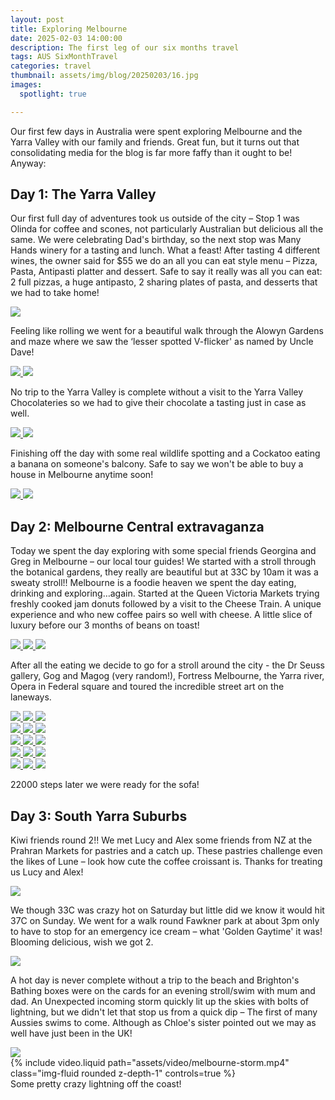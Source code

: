 ```yaml
---
layout: post
title: Exploring Melbourne
date: 2025-02-03 14:00:00
description: The first leg of our six months travel
tags: AUS SixMonthTravel
categories: travel
thumbnail: assets/img/blog/20250203/16.jpg
images:
  spotlight: true

---
```


Our first few days in Australia were spent exploring Melbourne and the Yarra Valley with our family and friends. Great fun, but it turns out that consolidating media for the blog is far more faffy than it ought to be! Anyway:

## Day 1: The Yarra Valley

Our first full day of adventures took us outside of the city – Stop 1 was Olinda for coffee and scones, not particularly Australian but delicious all the same. We were celebrating Dad's birthday, so the next stop was Many Hands winery for a tasting and lunch. What a feast! After tasting 4 different wines, the owner said for $55 we do an all you can eat style menu – Pizza, Pasta, Antipasti platter and dessert. Safe to say it really was all you can eat: 2 full pizzas, a huge antipasto, 2 sharing plates of pasta, and desserts that we had to take home! 

<a class="spotlight" href="/assets/img/blog/20250203/1.jpg">
        <img src="/assets/img/blog/20250203/s/1.jpg"/>
</a>

Feeling like rolling we went for a beautiful walk through the Alowyn Gardens and maze where we saw the ‘lesser spotted V-flicker' as named by Uncle Dave!

<!-- Group 1 -->
<div class="spotlight-group">
    <a class="spotlight" href="/assets/img/blog/20250203/2.jpg">
        <img src="/assets/img/blog/20250203/s/2.jpg" />
    </a>
    <a class="spotlight" href="/assets/img/blog/20250203/3.jpg">
        <img src="/assets/img/blog/20250203/s/3.jpg" />
    </a>
</div>


No trip to the Yarra Valley is complete without a visit to the Yarra Valley Chocolateries so we had to give their chocolate a tasting just in case as well.

<!-- Group 1 -->
<div class="spotlight-group">
    <a class="spotlight" href="/assets/img/blog/20250203/4.jpg">
        <img src="/assets/img/blog/20250203/s/4.jpg" />
    </a>
    <a class="spotlight" href="/assets/img/blog/20250203/5.jpg">
        <img src="/assets/img/blog/20250203/s/5.jpg" />
    </a>
</div>

Finishing off the day with some real wildlife spotting and a Cockatoo eating a banana on someone's balcony. Safe to say we won't be able to buy a house in Melbourne anytime soon!

<!-- Group 1 -->
<div class="spotlight-group">
    <a class="spotlight" href="/assets/img/blog/20250203/6a.jpg">
        <img src="/assets/img/blog/20250203/s/6a.jpg" />
    </a>
    <a class="spotlight" href="/assets/img/blog/20250203/6.jpg">
        <img src="/assets/img/blog/20250203/s/6.jpg" />
    </a>
</div>

## Day 2: Melbourne Central extravaganza

Today we spent the day exploring with some special friends Georgina and Greg in Melbourne – our local tour guides! We started with a stroll through the botanical gardens, they really are beautiful but at 33C by 10am it was a sweaty stroll!! Melbourne is a foodie heaven we spent the day eating, drinking and exploring…again. Started at the Queen Victoria Markets trying freshly cooked jam donuts followed by a visit to the Cheese Train. A unique experience and who new coffee pairs so well with cheese. A little slice of luxury before our 3 months of beans on toast!

<!-- Group 1 -->
<div class="spotlight-group">
    <a class="spotlight" href="/assets/img/blog/20250203/7.jpg">
        <img src="/assets/img/blog/20250203/s/7.jpg" />
    </a>
    <a class="spotlight" href="/assets/img/blog/20250203/8.jpg">
        <img src="/assets/img/blog/20250203/s/8.jpg" />
    </a>
    <a class="spotlight" href="/assets/img/blog/20250203/9.jpg">
        <img src="/assets/img/blog/20250203/s/9.jpg" />
    </a>
</div>

After all the eating we decide to go for a stroll around the city - the Dr Seuss gallery, Gog and Magog (very random!), Fortress Melbourne, the Yarra river, Opera in Federal square and toured the incredible street art on the laneways.

<!-- Group 1 -->
<div class="spotlight-group">
    <a class="spotlight" href="/assets/img/blog/20250203/10.jpg">
        <img src="/assets/img/blog/20250203/s/10.jpg" />
    </a>
    <a class="spotlight" href="/assets/img/blog/20250203/11.jpg">
        <img src="/assets/img/blog/20250203/s/11.jpg" />
    </a>
    <a class="spotlight" href="/assets/img/blog/20250203/12.jpg">
        <img src="/assets/img/blog/20250203/s/12.jpg" />
    </a>
</div>
<!-- Group 2 -->
<div class="spotlight-group">
    <a class="spotlight" href="/assets/img/blog/20250203/13.jpg">
        <img src="/assets/img/blog/20250203/s/13.jpg" />
    </a>
    <a class="spotlight" href="/assets/img/blog/20250203/14.jpg">
        <img src="/assets/img/blog/20250203/s/14.jpg" />
    </a>
    <a class="spotlight" href="/assets/img/blog/20250203/15.jpg">
        <img src="/assets/img/blog/20250203/s/15.jpg" />
    </a>
</div>
<!-- Group 3 -->
<div class="spotlight-group">
    <a class="spotlight" href="/assets/img/blog/20250203/16.jpg">
        <img src="/assets/img/blog/20250203/s/16.jpg" />
    </a>
    <a class="spotlight" href="/assets/img/blog/20250203/17.jpg">
        <img src="/assets/img/blog/20250203/s/17.jpg" />
    </a>
    <a class="spotlight" href="/assets/img/blog/20250203/18.jpg">
        <img src="/assets/img/blog/20250203/s/18.jpg" />
    </a>
</div>
<!-- Group 4 -->
<div class="spotlight-group">
    <a class="spotlight" href="/assets/img/blog/20250203/19.jpg">
        <img src="/assets/img/blog/20250203/s/19.jpg" />
    </a>
    <a class="spotlight" href="/assets/img/blog/20250203/20.jpg">
        <img src="/assets/img/blog/20250203/s/20.jpg" />
    </a>
    <a class="spotlight" href="/assets/img/blog/20250203/21.jpg">
        <img src="/assets/img/blog/20250203/s/21.jpg" />
    </a>
<!-- Group 5 -->
<div class="spotlight-group">
    <a class="spotlight" href="/assets/img/blog/20250203/22.jpg">
        <img src="/assets/img/blog/20250203/s/22.jpg" />
    </a>
    <a class="spotlight" href="/assets/img/blog/20250203/23.jpg">
        <img src="/assets/img/blog/20250203/s/23.jpg" />
    </a>
    <a class="spotlight" href="/assets/img/blog/20250203/24.jpg">
        <img src="/assets/img/blog/20250203/s/24.jpg" />
    </a>

22000 steps later we were ready for the sofa! 

## Day 3: South Yarra Suburbs

Kiwi friends round 2!! We met Lucy and Alex some friends from NZ at the Prahran Markets for pastries and a catch up. These pastries challenge even the likes of Lune – look how cute the coffee croissant is. Thanks for treating us Lucy and Alex!

<a class="spotlight" href="/assets/img/blog/20250203/25.jpg">
        <img src="/assets/img/blog/20250203/s/25.jpg"/>
</a>

We though 33C was crazy hot on Saturday but little did we know it would hit 37C on Sunday. We went for a walk round Fawkner park at about 3pm only to have to stop for an emergency ice cream – what 'Golden Gaytime' it was! Blooming delicious, wish we got 2. 

<a class="spotlight" href="/assets/img/blog/20250203/26.jpg">
        <img src="/assets/img/blog/20250203/s/26.jpg"/>
</a>

A hot day is never complete without a trip to the beach and Brighton's Bathing boxes were on the cards for an evening stroll/swim with mum and dad. An Unexpected incoming storm quickly lit up the skies with bolts of lightning, but we didn't let that stop us from a quick dip – The first of many Aussies swims to come. Although as Chloe's sister pointed out we may as well have just been in the UK!

<a class="spotlight" href="/assets/img/blog/20250203/27.jpg">
        <img src="/assets/img/blog/20250203/s/27.jpg"/>
</a>

<div class="row mt-3">
    <div class="col-sm mt-3 mt-md-0">
        {% include video.liquid path="assets/video/melbourne-storm.mp4" class="img-fluid rounded z-depth-1" controls=true %}
    </div>
</div>
<div class="caption">
    Some pretty crazy lightning off the coast!
</div>